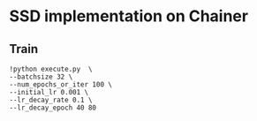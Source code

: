 # SSD implementation on Chainer
## Train
```shell
!python execute.py  \
--batchsize 32 \
--num_epochs_or_iter 100 \
--initial_lr 0.001 \
--lr_decay_rate 0.1 \
--lr_decay_epoch 40 80 
```